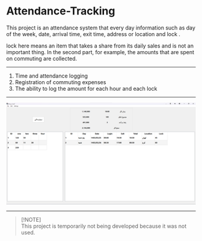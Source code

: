 # Attendance-Tracking

This project is an attendance system that every day information such as day of the week, date, arrival time, exit time, address or location and lock .

lock here means an item that takes a share from its daily sales and is not an important thing. In the second part, for example, the amounts that are spent on commuting are collected.

---

1. Time and attendance logging
2. Registration of commuting expenses
3. The ability to log the amount for each hour and each lock

---

![App Photo](App-Photo.png)

---

> [!NOTE]\
> This project is temporarily not being developed because it was not used.

